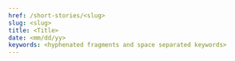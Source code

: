 ```yaml
---
href: /short-stories/<slug>
slug: <slug>
title: <Title>
date: <mm/dd/yy>
keywords: <hyphenated fragments and space separated keywords>
---
```

